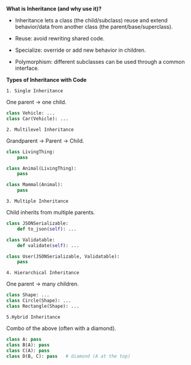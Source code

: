 **What is Inheritance (and why use it)?**

- Inheritance lets a class (the child/subclass) reuse and extend behavior/data from another class (the parent/base/superclass).

- Reuse: avoid rewriting shared code.

- Specialize: override or add new behavior in children.

- Polymorphism: different subclasses can be used through a common interface.

**Types of Inheritance with Code**

`1. Single Inheritance`

One parent → one child.
```python
class Vehicle: ...
class Car(Vehicle): ...
```

`2. Multilevel Inheritance`

Grandparent → Parent → Child.
```python
class LivingThing:
    pass

class Animal(LivingThing):
    pass

class Mammal(Animal):
    pass
```
`3. Multiple Inheritance`

Child inherits from multiple parents.
```python
class JSONSerializable:
    def to_json(self): ...

class Validatable:
    def validate(self): ...

class User(JSONSerializable, Validatable):
    pass
```

`4. Hierarchical Inheritance`

One parent → many children.
```python
class Shape: ...
class Circle(Shape): ...
class Rectangle(Shape): ...
```
`5.Hybrid Inheritance`

Combo of the above (often with a diamond).
```python
class A: pass
class B(A): pass
class C(A): pass
class D(B, C): pass   # diamond (A at the top)
```